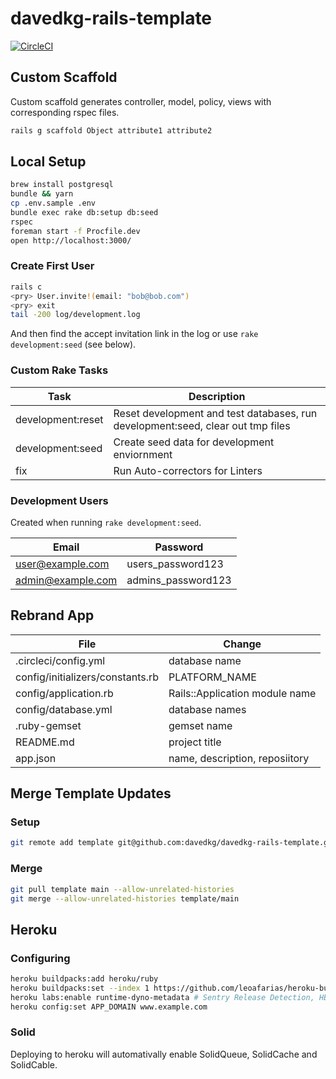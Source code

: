 # davedkg-rails-template

[![CircleCI](https://circleci.com/gh/davedkg/davedkg-rails-template/tree/main.svg?style=shield)](https://circleci.com/gh/davedkg/davedkg-rails-template/tree/main)

## Custom Scaffold

Custom scaffold generates controller, model, policy, views with corresponding rspec files.

```bash
rails g scaffold Object attribute1 attribute2
```

## Local Setup

```bash
brew install postgresql
bundle && yarn
cp .env.sample .env
bundle exec rake db:setup db:seed
rspec
foreman start -f Procfile.dev
open http://localhost:3000/
```

### Create First User

```bash
rails c
<pry> User.invite!(email: "bob@bob.com")
<pry> exit
tail -200 log/development.log
```

And then find the accept invitation link in the log or use ```rake development:seed``` (see below).

### Custom Rake Tasks

| Task | Description |
| --- | --- |
| development:reset | Reset development and test databases, run development:seed, clear out tmp files |
| development:seed | Create seed data for development enviornment |
| fix | Run Auto-correctors for Linters |

### Development Users

Created when running ```rake development:seed```.

| Email | Password |
| --- | --- |
| user@example.com | users_password123 |
| admin@example.com | admins_password123 |

## Rebrand App

| File | Change |
| --- | --- |
| .circleci/config.yml | database name |
| config/initializers/constants.rb | PLATFORM_NAME |
| config/application.rb | Rails::Application module name |
| config/database.yml | database names |
| .ruby-gemset | gemset name |
| README.md | project title |
| app.json | name, description, reposiitory |

## Merge Template Updates

### Setup

```bash
git remote add template git@github.com:davedkg/davedkg-rails-template.git
```

### Merge

```bash
git pull template main --allow-unrelated-histories
git merge --allow-unrelated-histories template/main
```

## Heroku

### Configuring

```bash
heroku buildpacks:add heroku/ruby
heroku buildpacks:set --index 1 https://github.com/leoafarias/heroku-buildpack-node-modules-cleanup
heroku labs:enable runtime-dyno-metadata # Sentry Release Detection, HEROKU_APP_NAME
heroku config:set APP_DOMAIN www.example.com
```

### Solid

Deploying to heroku will automativally enable SolidQueue, SolidCache and SolidCable.
